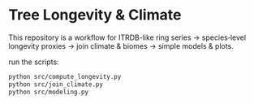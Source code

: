 # Tree Longevity & Climate 

This repository is a workflow for
ITRDB-like ring series → species‑level longevity proxies → join climate & biomes → simple models & plots.


 run the scripts:
```bash
python src/compute_longevity.py
python src/join_climate.py
python src/modeling.py
```
